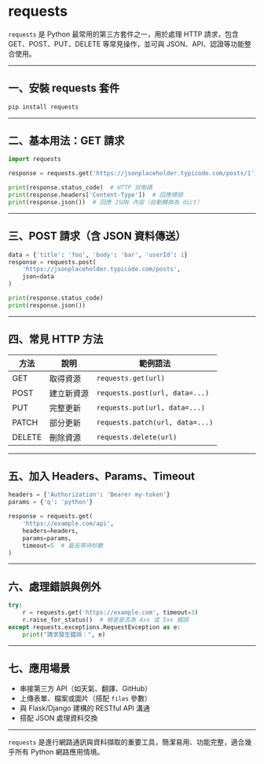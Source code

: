 # requests

`requests` 是 Python 最常用的第三方套件之一，用於處理 HTTP 請求，包含 GET、POST、PUT、DELETE 等常見操作，並可與 JSON、API、認證等功能整合使用。

---

## 一、安裝 requests 套件

```bash
pip install requests
```

---

## 二、基本用法：GET 請求

```python
import requests

response = requests.get('https://jsonplaceholder.typicode.com/posts/1')

print(response.status_code)  # HTTP 狀態碼
print(response.headers['Content-Type'])  # 回應標頭
print(response.json())  # 回應 JSON 內容（自動轉換為 dict）
```

---

## 三、POST 請求（含 JSON 資料傳送）

```python
data = {'title': 'foo', 'body': 'bar', 'userId': 1}
response = requests.post(
    'https://jsonplaceholder.typicode.com/posts',
    json=data
)

print(response.status_code)
print(response.json())
```

---

## 四、常見 HTTP 方法

| 方法     | 說明    | 範例語法                            |
| ------ | ----- | ------------------------------- |
| GET    | 取得資源  | `requests.get(url)`             |
| POST   | 建立新資源 | `requests.post(url, data=...)`  |
| PUT    | 完整更新  | `requests.put(url, data=...)`   |
| PATCH  | 部分更新  | `requests.patch(url, data=...)` |
| DELETE | 刪除資源  | `requests.delete(url)`          |

---

## 五、加入 Headers、Params、Timeout

```python
headers = {'Authorization': 'Bearer my-token'}
params = {'q': 'python'}

response = requests.get(
    'https://example.com/api',
    headers=headers,
    params=params,
    timeout=5  # 最長等待秒數
)
```

---

## 六、處理錯誤與例外

```python
try:
    r = requests.get('https://example.com', timeout=3)
    r.raise_for_status()  # 檢查是否為 4xx 或 5xx 錯誤
except requests.exceptions.RequestException as e:
    print("請求發生錯誤：", e)
```

---

## 七、應用場景

* 串接第三方 API（如天氣、翻譯、GitHub）
* 上傳表單、檔案或圖片（搭配 `files` 參數）
* 與 Flask/Django 建構的 RESTful API 溝通
* 搭配 JSON 處理資料交換

---

`requests` 是進行網路通訊與資料擷取的重要工具，簡潔易用、功能完整，適合幾乎所有 Python 網路應用情境。
